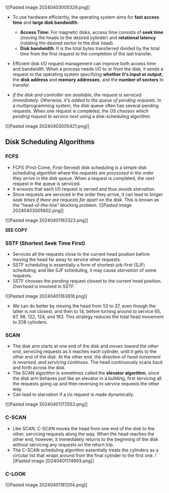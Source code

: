 ![[Pasted image 20240403005329.png]]

- To use hardware efficiently, the operating system aims for **fast access time** and **large disk bandwidth**. 
	- **Access Time:** For magnetic disks, access time consists of **seek time** (moving the heads to the desired cylinder) and **rotational latency** (rotating the desired sector to the disk head). 
	- **Disk bandwidth**: It is the total bytes transferred divided by the total time from the first request to the completion of the last transfer.

- Efficient disk I/O request management can improve both access time and bandwidth. When a process needs I/O to or from the disk, it sends a request to the operating system specifying **whether it's input or output**, the **disk address** and **memory addresses**, and the **number of sectors** to transfer. 

- *If the disk and controller are available, the request is serviced immediately. Otherwise, it's added to the queue of pending requests*. In a multiprogramming system, the disk queue often has several pending requests. When one request is completed, the *OS chooses which pending request to service next* using a disk-scheduling algorithm.

![[Pasted image 20240403005421.png]]
## Disk Scheduling Algorithms

### FCFS
- FCFS (First-Come, First-Served) disk scheduling is a simple disk scheduling algorithm where the *requests are processed in the order they arrive* in the disk queue. When a request is completed, the next request in the queue is serviced.
- It ensures that each I/0 request is served and thus *avoids starvation*.
- Since requests are serviced in the order they arrive, it can lead to *longer seek times if there are requests far apart* on the disk. This is known as the "head-of-the-line" blocking problem.
![[Pasted image 20240403005602.png]]

![[Pasted image 20240401163323.png]]

**SEE COPY**
### SSTF (Shortest Seek Time First)
- Services all the requests close to the current head position before moving the head far away to service other requests.
- SSTF scheduling is essentially a form of shortest-job-first (SJF) scheduling; and like SJF scheduling, it may cause *starvation* of some requests.
- SSTF chooses the pending request closest to the current head position. *Overhead* is involved in SSTF.

![[Pasted image 20240401163818.png]]
- We can do better by moving the head from 53 to 37, even though the latter is not closest, and then to 14, before turning around to service 65, 67, 98, 122, 124, and 183. This strategy reduces the total head movement to 208 cylinders.

### SCAN
- The disk arm starts at one end of the disk and *moves toward the other end*, servicing requests as it reaches each cylinder, until it gets to the other end of the disk. At the other end, the direction of *head movement is reversed, and servicing continues*. The head continuously scans back and forth across the disk. 
- The SCAN algorithm is sometimes called the **elevator algorithm**, since the disk arm behaves just like an elevator in a building, first servicing all the requests going up and then reversing to service requests the other way.
- Can lead to starvation if a i/o request is made dynamically. 

![[Pasted image 20240401172553.png]]

### C-SCAN
- Like SCAN, C-SCAN moves the head from one end of the disk to the other, servicing requests along the way. When the head reaches the other end, however, it immediately returns to the beginning of the disk without servicing any requests on the return trip. 
- The C-SCAN scheduling algorithm essentially treats the cylinders as a circular list that wraps around from the final cylinder to the first one.
![[Pasted image 20240401174903.png]]

### C-LOOK
![[Pasted image 20240401181204.png]]
